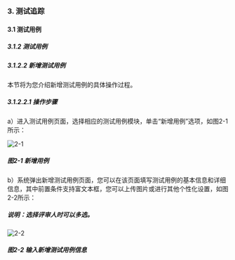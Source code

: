 ### 3. 测试追踪

#### 3.1 测试用例

##### 3.1.2 测试用例

##### 3.1.2.2 新增测试用例

本节将为您介绍新增测试用例的具体操作过程。

##### 3.1.2.2.1 操作步骤

a）进入测试用例页面，选择相应的测试用例模块，单击“新增用例”选项，如图2-1所示：

![2-1](https://www.feisuanyz.com/fstest/cszz/testyl/testyl_2_1.png)

##### 图2-1 新增用例

b）系统弹出新增测试用例页面，您可以在该页面填写测试用例的基本信息和详细信息，其中前置条件支持富文本框，您可以上传图片或进行其他个性化设置，如图2-2所示：

##### 说明：选择评审人时可以多选。

![2-2](https://www.feisuanyz.com/fstest/cszz/testyl/testyl_2_2.png)

##### 图2-2 输入新增测试用例信息
